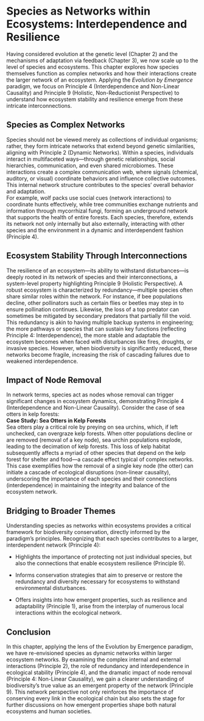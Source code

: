 # Species as Networks within Ecosystems: Interdependence and Resilience

Having considered evolution at the genetic level (Chapter 2) and the
mechanisms of adaptation via feedback (Chapter 3), we now scale up to
the level of species and ecosystems. This chapter explores how species
themselves function as complex networks and how their interactions
create the larger network of an ecosystem. Applying the *Evolution by
Emergence* paradigm, we focus on Principle 4 (Interdependence and
Non-Linear Causality) and Principle 9 (Holistic, Non-Reductionist
Perspective) to understand how ecosystem stability and resilience emerge
from these intricate interconnections.

## Species as Complex Networks

Species should not be viewed merely as collections of individual
organisms; rather, they form intricate networks that extend beyond
genetic similarities, aligning with Principle 2 (Dynamic Networks).
Within a species, individuals interact in multifaceted ways—through
genetic relationships, social hierarchies, communication, and even
shared microbiomes. These interactions create a complex communication
web, where signals (chemical, auditory, or visual) coordinate behaviors
and influence collective outcomes. This internal network structure
contributes to the species’ overall behavior and adaptation.  
For example, wolf packs use social cues (network interactions) to
coordinate hunts effectively, while tree communities exchange nutrients
and information through mycorrhizal fungi, forming an underground
network that supports the health of entire forests. Each species,
therefore, extends its network not only internally but also externally,
interacting with other species and the environment in a dynamic and
interdependent fashion (Principle 4).

## Ecosystem Stability Through Interconnections

The resilience of an ecosystem—its ability to withstand disturbances—is
deeply rooted in its network of species and their interconnections, a
system-level property highlighting Principle 9 (Holistic Perspective). A
robust ecosystem is characterized by redundancy—multiple species often
share similar roles within the network. For instance, if bee populations
decline, other pollinators such as certain flies or beetles may step in
to ensure pollination continues. Likewise, the loss of a top predator
can sometimes be mitigated by secondary predators that partially fill
the void.  
This redundancy is akin to having multiple backup systems in
engineering; the more pathways or species that can sustain key functions
(reflecting Principle 4: Interdependence), the more stable and adaptable
the ecosystem becomes when faced with disturbances like fires, droughts,
or invasive species. However, when biodiversity is significantly
reduced, these networks become fragile, increasing the risk of cascading
failures due to weakened interdependence.

## Impact of Node Removal

In network terms, species act as nodes whose removal can trigger
significant changes in ecosystem dynamics, demonstrating Principle 4
(Interdependence and Non-Linear Causality). Consider the case of sea
otters in kelp forests:  
**Case Study: Sea Otters in Kelp Forests**  
Sea otters play a critical role by preying on sea urchins, which, if
left unchecked, can overgraze kelp forests. When otter populations
decline or are removed (removal of a key node), sea urchin populations
explode, leading to the decimation of kelp forests. This loss of kelp
habitat subsequently affects a myriad of other species that depend on
the kelp forest for shelter and food—a cascade effect typical of complex
networks.  
This case exemplifies how the removal of a single key node (the otter)
can initiate a cascade of ecological disruptions (non-linear causality),
underscoring the importance of each species and their connections
(interdependence) in maintaining the integrity and balance of the
ecosystem network.

## Bridging to Broader Themes

Understanding species as networks within ecosystems provides a critical
framework for biodiversity conservation, directly informed by the
paradigm’s principles. Recognizing that each species contributes to a
larger, interdependent network (Principle 4):

- Highlights the importance of protecting not just individual species,
  but also the connections that enable ecosystem resilience (Principle
  9).

- Informs conservation strategies that aim to preserve or restore the
  redundancy and diversity necessary for ecosystems to withstand
  environmental disturbances.

- Offers insights into how emergent properties, such as resilience and
  adaptability (Principle 1), arise from the interplay of numerous local
  interactions within the ecological network.

## Conclusion

In this chapter, applying the lens of the Evolution by Emergence
paradigm, we have re-envisioned species as dynamic networks within
larger ecosystem networks. By examining the complex internal and
external interactions (Principle 2), the role of redundancy and
interdependence in ecological stability (Principle 4), and the dramatic
impact of node removal (Principle 4: Non-Linear Causality), we gain a
clearer understanding of biodiversity’s true value as an emergent
property of the network (Principle 9). This network perspective not only
reinforces the importance of conserving every link in the ecological
chain but also sets the stage for further discussions on how emergent
properties shape both natural ecosystems and human societies.
